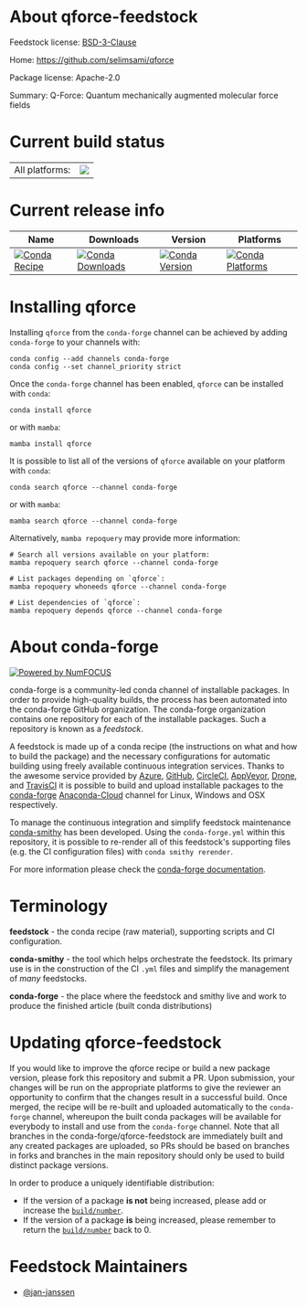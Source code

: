 About qforce-feedstock
======================

Feedstock license: [BSD-3-Clause](https://github.com/conda-forge/qforce-feedstock/blob/main/LICENSE.txt)

Home: https://github.com/selimsami/qforce

Package license: Apache-2.0

Summary: Q-Force: Quantum mechanically augmented molecular force fields

Current build status
====================


<table><tr><td>All platforms:</td>
    <td>
      <a href="https://dev.azure.com/conda-forge/feedstock-builds/_build/latest?definitionId=16063&branchName=main">
        <img src="https://dev.azure.com/conda-forge/feedstock-builds/_apis/build/status/qforce-feedstock?branchName=main">
      </a>
    </td>
  </tr>
</table>

Current release info
====================

| Name | Downloads | Version | Platforms |
| --- | --- | --- | --- |
| [![Conda Recipe](https://img.shields.io/badge/recipe-qforce-green.svg)](https://anaconda.org/conda-forge/qforce) | [![Conda Downloads](https://img.shields.io/conda/dn/conda-forge/qforce.svg)](https://anaconda.org/conda-forge/qforce) | [![Conda Version](https://img.shields.io/conda/vn/conda-forge/qforce.svg)](https://anaconda.org/conda-forge/qforce) | [![Conda Platforms](https://img.shields.io/conda/pn/conda-forge/qforce.svg)](https://anaconda.org/conda-forge/qforce) |

Installing qforce
=================

Installing `qforce` from the `conda-forge` channel can be achieved by adding `conda-forge` to your channels with:

```
conda config --add channels conda-forge
conda config --set channel_priority strict
```

Once the `conda-forge` channel has been enabled, `qforce` can be installed with `conda`:

```
conda install qforce
```

or with `mamba`:

```
mamba install qforce
```

It is possible to list all of the versions of `qforce` available on your platform with `conda`:

```
conda search qforce --channel conda-forge
```

or with `mamba`:

```
mamba search qforce --channel conda-forge
```

Alternatively, `mamba repoquery` may provide more information:

```
# Search all versions available on your platform:
mamba repoquery search qforce --channel conda-forge

# List packages depending on `qforce`:
mamba repoquery whoneeds qforce --channel conda-forge

# List dependencies of `qforce`:
mamba repoquery depends qforce --channel conda-forge
```


About conda-forge
=================

[![Powered by
NumFOCUS](https://img.shields.io/badge/powered%20by-NumFOCUS-orange.svg?style=flat&colorA=E1523D&colorB=007D8A)](https://numfocus.org)

conda-forge is a community-led conda channel of installable packages.
In order to provide high-quality builds, the process has been automated into the
conda-forge GitHub organization. The conda-forge organization contains one repository
for each of the installable packages. Such a repository is known as a *feedstock*.

A feedstock is made up of a conda recipe (the instructions on what and how to build
the package) and the necessary configurations for automatic building using freely
available continuous integration services. Thanks to the awesome service provided by
[Azure](https://azure.microsoft.com/en-us/services/devops/), [GitHub](https://github.com/),
[CircleCI](https://circleci.com/), [AppVeyor](https://www.appveyor.com/),
[Drone](https://cloud.drone.io/welcome), and [TravisCI](https://travis-ci.com/)
it is possible to build and upload installable packages to the
[conda-forge](https://anaconda.org/conda-forge) [Anaconda-Cloud](https://anaconda.org/)
channel for Linux, Windows and OSX respectively.

To manage the continuous integration and simplify feedstock maintenance
[conda-smithy](https://github.com/conda-forge/conda-smithy) has been developed.
Using the ``conda-forge.yml`` within this repository, it is possible to re-render all of
this feedstock's supporting files (e.g. the CI configuration files) with ``conda smithy rerender``.

For more information please check the [conda-forge documentation](https://conda-forge.org/docs/).

Terminology
===========

**feedstock** - the conda recipe (raw material), supporting scripts and CI configuration.

**conda-smithy** - the tool which helps orchestrate the feedstock.
                   Its primary use is in the construction of the CI ``.yml`` files
                   and simplify the management of *many* feedstocks.

**conda-forge** - the place where the feedstock and smithy live and work to
                  produce the finished article (built conda distributions)


Updating qforce-feedstock
=========================

If you would like to improve the qforce recipe or build a new
package version, please fork this repository and submit a PR. Upon submission,
your changes will be run on the appropriate platforms to give the reviewer an
opportunity to confirm that the changes result in a successful build. Once
merged, the recipe will be re-built and uploaded automatically to the
`conda-forge` channel, whereupon the built conda packages will be available for
everybody to install and use from the `conda-forge` channel.
Note that all branches in the conda-forge/qforce-feedstock are
immediately built and any created packages are uploaded, so PRs should be based
on branches in forks and branches in the main repository should only be used to
build distinct package versions.

In order to produce a uniquely identifiable distribution:
 * If the version of a package **is not** being increased, please add or increase
   the [``build/number``](https://docs.conda.io/projects/conda-build/en/latest/resources/define-metadata.html#build-number-and-string).
 * If the version of a package **is** being increased, please remember to return
   the [``build/number``](https://docs.conda.io/projects/conda-build/en/latest/resources/define-metadata.html#build-number-and-string)
   back to 0.

Feedstock Maintainers
=====================

* [@jan-janssen](https://github.com/jan-janssen/)

